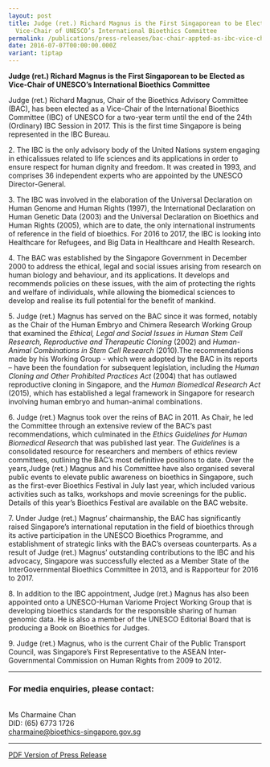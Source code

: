 ```yaml
---
layout: post
title: Judge (ret.) Richard Magnus is the First Singaporean to be Elected as
  Vice-Chair of UNESCO’s International Bioethics Committee
permalink: /publications/press-releases/bac-chair-appted-as-ibc-vice-chair/
date: 2016-07-07T00:00:00.000Z
variant: tiptap
---
```

<p><strong>Judge (ret.) Richard Magnus is the First Singaporean to be Elected as Vice-Chair of UNESCO’s International Bioethics Committee</strong>
</p>
<p>Judge (ret.) Richard Magnus, Chair of the Bioethics Advisory Committee
(BAC), has been elected as a Vice-Chair of the International Bioethics
Committee (IBC) of UNESCO for a two-year term until the end of the 24th
(Ordinary) IBC Session in 2017. This is the first time Singapore is being
represented in the IBC Bureau.</p>
<p>2. The IBC is the only advisory body of the United Nations system engaging
in ethicalissues related to life sciences and its applications in order
to ensure respect for human dignity and freedom. It was created in 1993,
and comprises 36 independent experts who are appointed by the UNESCO Director-General.</p>
<p>3. The IBC was involved in the elaboration of the Universal Declaration
on Human Genome and Human Rights (1997), the International Declaration
on Human Genetic Data (2003) and the Universal Declaration on Bioethics
and Human Rights (2005), which are to date, the only international instruments
of reference in the field of bioethics. For 2016 to 2017, the IBC is looking
into Healthcare for Refugees, and Big Data in Healthcare and Health Research.</p>
<p>4. The BAC was established by the Singapore Government in December 2000
to address the ethical, legal and social issues arising from research on
human biology and behaviour, and its applications. It develops and recommends
policies on these issues, with the aim of protecting the rights and welfare
of individuals, while allowing the biomedical sciences to develop and realise
its full potential for the benefit of mankind.</p>
<p>5. Judge (ret.) Magnus has served on the BAC since it was formed, notably
as the Chair of the Human Embryo and Chimera Research Working Group that
examined the <em>Ethical, Legal and Social Issues in Human Stem Cell Research, Reproductive and Therapeutic Cloning</em> (2002)
and <em>Human-Animal Combinations in Stem Cell Research</em> (2010).The recommendations
made by his Working Group - which were adopted by the BAC in its reports
– have been the foundation for subsequent legislation, including the <em>Human Cloning and Other Prohibited Practices Act</em> (2004)
that has outlawed reproductive cloning in Singapore, and the <em>Human Biomedical Research Act</em> (2015),
which has established a legal framework in Singapore for research involving
human embryo and human-animal combinations.</p>
<p>6. Judge (ret.) Magnus took over the reins of BAC in 2011. As Chair, he
led the Committee through an extensive review of the BAC’s past recommendations,
which culminated in the <em>Ethics Guidelines for Human Biomedical Research</em> that
was published last year. The <em>Guidelines</em> is a consolidated resource
for researchers and members of ethics review committees, outlining the
BAC’s most definitive positions to date. Over the years,Judge (ret.) Magnus
and his Committee have also organised several public events to elevate
public awareness on bioethics in Singapore, such as the first-ever Bioethics
Festival in July last year, which included various activities such as talks,
workshops and movie screenings for the public. Details of this year’s Bioethics
Festival are available on the BAC website.</p>
<p>7. Under Judge (ret.) Magnus’ chairmanship, the BAC has significantly
raised Singapore’s international reputation in the field of bioethics through
its active participation in the UNESCO Bioethics Programme, and establishment
of strategic links with the BAC’s overseas counterparts. As a result of
Judge (ret.) Magnus’ outstanding contributions to the IBC and his advocacy,
Singapore was successfully elected as a Member State of the InterGovernmental
Bioethics Committee in 2013, and is Rapporteur for 2016 to 2017.</p>
<p>8. In addition to the IBC appointment, Judge (ret.) Magnus has also been
appointed onto a UNESCO-Human Variome Project Working Group that is developing
bioethics standards for the responsible sharing of human genomic data.
He is also a member of the UNESCO Editorial Board that is producing a Book
on Bioethics for Judges.</p>
<p>9. Judge (ret.) Magnus, who is the current Chair of the Public Transport
Council, was Singapore’s First Representative to the ASEAN Inter-Governmental
Commission on Human Rights from 2009 to 2012.</p>
<hr>
<h3><strong>For media enquiries, please contact:</strong></h3>
<p>
<br>Ms Charmaine Chan
<br>DID: (65) 6773 1726
<br><a href="mailto:charmaine@bioethics-singapore.gov.sg" rel="noopener noreferrer nofollow" target="_blank">charmaine@bioethics-singapore.gov.sg</a>
</p>
<hr>
<p><a href="/files/publications/press-releases/bac-chair-appted-as-ibc-vice-chair.pdf" rel="noopener noreferrer nofollow" target="_blank">PDF Version of Press Release</a>
</p>